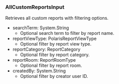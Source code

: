 ### AllCustomReportsInput
Retrieves all custom reports with filtering options.

- searchTerm: System.String
  - Optional search term to filter by report name.
- reportViewType: PolarisReportViewType
  - Optional filter by report view type.
- reportCategory: ReportCategory
  - Optional filter by report category.
- reportRoom: ReportRoomType
  - Optional filter by report room.
- createdBy: System.String
  - Optional filter by creator user ID.
